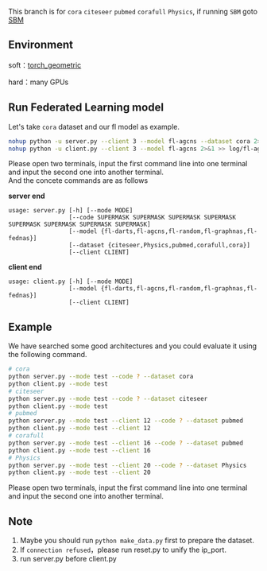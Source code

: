 This branch is for `cora` `citeseer` `pubmed` `corafull` `Physics`, if running `SBM` goto [SBM](https://github.com/21S003018/FL-AGCNS/tree/sbm)
## Environment

soft：[torch_geometric](https://pytorch-geometric.readthedocs.io/en/latest/modules/nn.html)

hard：many GPUs

## Run Federated Learning model
Let's take `cora` dataset and our fl model as example.
```bash
nohup python -u server.py --client 3 --model fl-agcns --dataset cora 2>&1 >> log/fl-agcns_sbm_server.log &
nohup python -u client.py --client 3 --model fl-agcns 2>&1 >> log/fl-agcns_sbm_client.log &
```
Please open two terminals, input the first command line into one terminal and input the second one into another terminal.<br>
And the concete commands are as follows

**server end**

```text
usage: server.py [-h] [--mode MODE]
                 [--code SUPERMASK SUPERMASK SUPERMASK SUPERMASK SUPERMASK SUPERMASK SUPERMASK SUPERMASK]
                 [--model {fl-darts,fl-agcns,fl-random,fl-graphnas,fl-fednas}]
                 [--dataset {citeseer,Physics,pubmed,corafull,cora}]
                 [--client CLIENT]
```

**client end**

```text
usage: client.py [-h] [--mode MODE]
                 [--model {fl-darts,fl-agcns,fl-random,fl-graphnas,fl-fednas}]
                 [--client CLIENT]
```

## Example
We have searched some good architectures and you could evaluate it using the following command.<br>

```bash
# cora
python server.py --mode test --code ? --dataset cora
python client.py --mode test
# citeseer
python server.py --mode test --code ? --dataset citeseer
python client.py --mode test
# pubmed
python server.py --mode test --client 12 --code ? --dataset pubmed
python client.py --mode test --client 12
# corafull
python server.py --mode test --client 16 --code ? --dataset pubmed
python client.py --mode test --client 16
# Physics
python server.py --mode test --client 20 --code ? --dataset Physics
python client.py --mode test --client 20
```

Please open two terminals, input the first command line into one terminal and input the second one into another terminal.

## Note
1. Maybe you should run `python make_data.py` first to prepare the dataset.
2. If `connection refused`，please run reset.py to unify the ip_port.
3. run server.py before client.py